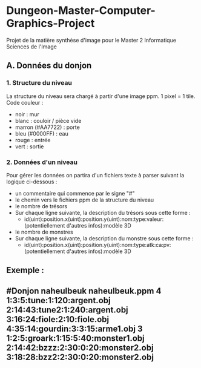 # Dungeon-Master-Computer-Graphics-Project
Projet de la matière synthèse d'image pour le Master 2 Informatique Sciences de l'Image

## A. Données du donjon

### 1. Structure du niveau

La structure du niveau sera chargé à partir d'une image ppm.
1 pixel = 1 tile.
Code couleur :
- noir : mur
- blanc : couloir / pièce vide
- marron (#AA7722) : porte
- bleu (#0000FF) : eau
- rouge : entrée
- vert : sortie 

### 2. Données d'un niveau

Pour gérer les données on partira d'un fichiers texte à parser suivant la logique ci-dessous :
- un commentaire qui commence par le signe "#"
- le chemin vers le fichiers ppm de la structure du niveau
- le nombre de trésors
- Sur chaque ligne suivante, la description du trésors sous cette forme :
    - id(uint):position.x(uint):position.y(uint):nom:type:valeur:(potentiellement d'autres infos):modèle 3D
- le nombre de monstres
- Sur chaque ligne suivante, la description du monstre sous cette forme :
    - id(uint):position.x(uint):position.y(uint):nom:type:atk:ca:pv:(potentiellement d'autres infos):modèle 3D

Exemple :
---
#Donjon naheulbeuk
naheulbeuk.ppm
4
1:3:5:tune:1:120:argent.obj
2:14:43:tune2:1:240:argent.obj
3:16:24:fiole:2:10:fiole.obj
4:35:14:gourdin:3:3:15:arme1.obj
3
1:2:5:groark:1:15:5:40:monster1.obj
2:14:42:bzzz:2:30:0:20:monster2.obj
3:18:28:bzz2:2:30:0:20:monster2.obj
---
